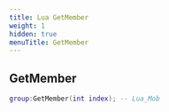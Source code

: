 ```yaml
---
title: Lua GetMember
weight: 1
hidden: true
menuTitle: GetMember
---
```

## GetMember
```lua
group:GetMember(int index); -- Lua_Mob
```